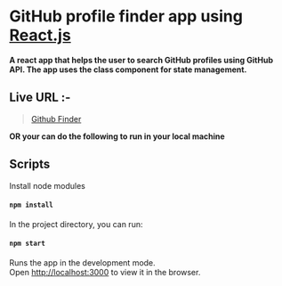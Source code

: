 # GitHub profile finder app using [React.js](https://reactjs.org)

**A react app that helps the user to search GitHub profiles using GitHub API. The app uses the class component for state management.**

## Live URL :-

> [Github Finder](https://thirsty-lamport-a64128.netlify.app/)

**OR your can do the following to run in your local machine**

## Scripts

Install node modules

#### `npm install`

In the project directory, you can run:

#### `npm start`

Runs the app in the development mode.<br>
Open [http://localhost:3000](http://localhost:3000) to view it in the browser.
